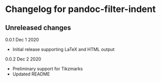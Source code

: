 # Changelog for pandoc-filter-indent

## Unreleased changes
0.0.1 Dec 1 2020
  - Initial release supporting LaTeX and HTML output

0.0.2 Dec 2 2020
  - Preliminary support for Tikzmarks
  - Updated README
